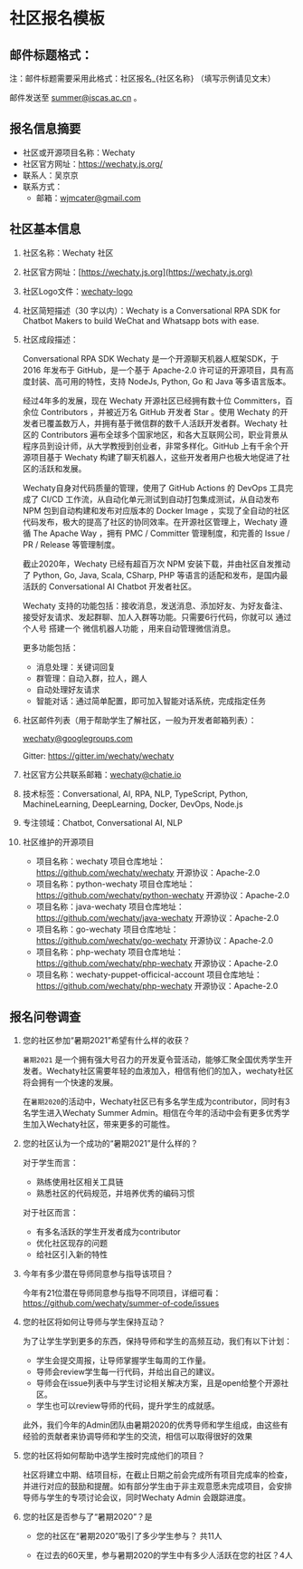 # 社区报名模板

## 邮件标题格式：

注：邮件标题需要采用此格式：社区报名_{社区名称} （填写示例请见文末）

邮件发送至 summer@iscas.ac.cn 。

## 报名信息摘要

- 社区或开源项目名称：Wechaty
- 社区官方网址：<https://wechaty.js.org/>
- 联系人：吴京京
- 联系方式：
  - 邮箱：wjmcater@gmail.com

## 社区基本信息

1. 社区名称：Wechaty 社区
2. 社区官方网址：[https://wechaty.js.org](https://wechaty.js.org)
3. 社区Logo文件：[wechaty-logo](https://wechaty.js.org/img/wechaty-logo.svg)
4. 社区简短描述（30 字以内）：Wechaty is a Conversational RPA SDK for Chatbot Makers to build WeChat and Whatsapp bots with ease.
5. 社区成段描述：

    Conversational RPA SDK Wechaty 是一个开源聊天机器人框架SDK，于 2016 年发布于 GitHub，是一个基于 Apache-2.0 许可证的开源项目，具有高度封装、高可用的特性，支持 NodeJs,  Python,  Go 和 Java 等多语言版本。

    经过4年多的发展，现在 Wechaty 开源社区已经拥有数十位 Committers，百余位 Contributors ，并被近万名 GitHub 开发者 Star 。使用 Wechaty 的开发者已覆盖数万人，并拥有基于微信群的数千人活跃开发者群。Wechaty 社区的 Contributors 遍布全球多个国家地区，和各大互联网公司，职业背景从程序员到设计师，从大学教授到创业者，非常多样化。GitHub 上有千余个开源项目基于 Wechaty 构建了聊天机器人，这些开发者用户也极大地促进了社区的活跃和发展。

    Wechaty自身对代码质量的管理，使用了 GitHub Actions 的 DevOps 工具完成了 CI/CD 工作流，从自动化单元测试到自动打包集成测试，从自动发布 NPM 包到自动构建和发布对应版本的 Docker Image ，实现了全自动的社区代码发布，极大的提高了社区的协同效率。在开源社区管理上，Wechaty 遵循 The Apache Way ，拥有 PMC / Committer 管理制度，和完善的 Issue / PR / Release 等管理制度。

    截止2020年，Wechaty 已经有超百万次 NPM 安装下载，并由社区自发推动了 Python, Go, Java, Scala, CSharp, PHP 等语言的适配和发布，是国内最活跃的 Conversational AI Chatbot 开发者社区。

    Wechaty 支持的功能包括：接收消息，发送消息、添加好友、为好友备注、接受好友请求、发起群聊、加人入群等功能。只需要6行代码，你就可以 通过个人号 搭建一个 微信机器人功能 ，用来自动管理微信消息。

    更多功能包括：
     - 消息处理：关键词回复
     - 群管理：自动入群，拉人，踢人
     - 自动处理好友请求
     - 智能对话：通过简单配置，即可加入智能对话系统，完成指定任务

6. 社区邮件列表（用于帮助学生了解社区，一般为开发者邮箱列表）： 

    <wechaty@googlegroups.com>

    Gitter: <https://gitter.im/wechaty/wechaty>
    
7. 社区官方公共联系邮箱：wechaty@chatie.io
8. 技术标签：Conversational, AI, RPA, NLP, TypeScript, Python, MachineLearning, DeepLearning, Docker, DevOps, Node.js
9. 专注领域：Chatbot, Conversational AI, NLP
10. 社区维护的开源项目

    - 项目名称：wechaty
      项目仓库地址：<https://github.com/wechaty/wechaty>
      开源协议：Apache-2.0
    - 项目名称：python-wechaty
      项目仓库地址：<https://github.com/wechaty/python-wechaty>
      开源协议：Apache-2.0
    - 项目名称：java-wechaty
      项目仓库地址：<https://github.com/wechaty/java-wechaty>
      开源协议：Apache-2.0
    - 项目名称：go-wechaty
      项目仓库地址：<https://github.com/wechaty/go-wechaty>
      开源协议：Apache-2.0
    - 项目名称：php-wechaty
      项目仓库地址：<https://github.com/wechaty/php-wechaty>
      开源协议：Apache-2.0
    - 项目名称：wechaty-puppet-officical-account
      项目仓库地址：<https://github.com/wechaty/php-wechaty>
      开源协议：Apache-2.0

## 报名问卷调查

1. 您的社区参加“暑期2021”希望有什么样的收获？

    `暑期2021` 是一个拥有强大号召力的开发夏令营活动，能够汇聚全国优秀学生开发者。Wechaty社区需要年轻的血液加入，相信有他们的加入，wechaty社区将会拥有一个快速的发展。

    在`暑期2020`的活动中，Wechaty社区已有多名学生成为contributor，同时有3名学生进入Wechaty Summer Admin。相信在今年的活动中会有更多优秀学生加入Wechaty社区，带来更多的可能性。

2. 您的社区认为一个成功的“暑期2021”是什么样的？

      对于学生而言：

      - 熟练使用社区相关工具链
      - 熟悉社区的代码规范，并培养优秀的编码习惯

    对于社区而言：

      - 有多名活跃的学生开发者成为contributor
      - 优化社区现存的问题
      - 给社区引入新的特性

3. 今年有多少潜在导师同意参与指导该项目？

    今年有21位潜在导师同意参与指导不同项目，详细可看：<https://github.com/wechaty/summer-of-code/issues>

4. 您的社区将如何让导师与学生保持互动？

   为了让学生学到更多的东西，保持导师和学生的高频互动，我们有以下计划：

    - 学生会提交周报，让导师掌握学生每周的工作量。
    - 导师会review学生每一行代码，并给出自己的建议。
    - 导师会在issue列表中与学生讨论相关解决方案，且是open给整个开源社区。
    - 学生也可以review导师的代码，提升学生的成就感。

   此外，我们今年的Admin团队由暑期2020的优秀导师和学生组成，由这些有经验的贡献者来协调导师和学生的交流，相信可以取得很好的效果

5. 您的社区将如何帮助中选学生按时完成他们的项目？

   社区将建立中期、结项目标，在截止日期之前会完成所有项目完成率的检查，并进行对应的鼓励和提醒。如有部分学生由于非主观意愿未完成项目，会安排导师与学生的专项讨论会议，同时Wechaty Admin 会跟踪进度。

6. 您的社区是否参与了“暑期2020”？是

   - 您的社区在“暑期2020”吸引了多少学生参与？ 共11人

   - 在过去的60天里，参与暑期2020的学生中有多少人活跃在您的社区？4人
